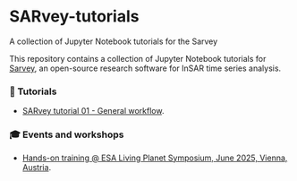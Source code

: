 # SARvey-tutorials
A collection of Jupyter Notebook tutorials for the Sarvey 

This repository contains a collection of Jupyter Notebook tutorials for [Sarvey](https://github.com/luhipi/sarvey), an open-source research software for InSAR time series analysis.

### 📘 Tutorials  
- [SARvey tutorial 01 - General workflow](notebooks/SARvey_tutorial_01/SARvey_tutorial_01.ipynb).

### 🎓 Events and workshops  
- [Hands-on training @ ESA Living Planet Symposium, June 2025, Vienna, Austria](notebooks/workshops/LPS25/SARvey_tutorial_LPS25.ipynb).




